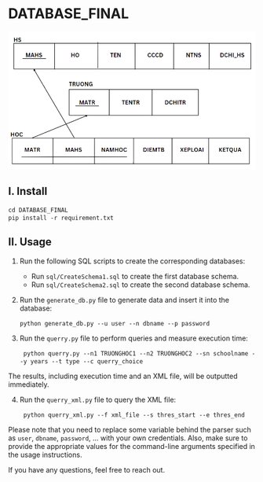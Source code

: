 # DATABASE_FINAL

![Realationship in Database](./relation.png)


## I. Install
    cd DATABASE_FINAL
    pip install -r requirement.txt

## II. Usage
1. Run the following SQL scripts to create the corresponding databases:
   - Run `sql/CreateSchema1.sql` to create the first database schema.
   - Run `sql/CreateSchema2.sql` to create the second database schema.

2. Run the `generate_db.py` file to generate data and insert it into the database:
       
       python generate_db.py --u user --n dbname --p password

3. Run the `querry.py` file to perform queries and measure execution time:
   
        python querry.py --n1 TRUONGHOC1 --n2 TRUONGHOC2 --sn schoolname --y years --t type --c querry_choice
        
The results, including execution time and an XML file, will be outputted immediately.
  
4. Run the `querry_xml.py` file to query the XML file:

        python querry_xml.py --f xml_file --s thres_start --e thres_end
        
Please note that you need to replace some variable behind the parser such as `user`, `dbname`, `password`, ... with your own credentials. Also, make sure to provide the appropriate values for the command-line arguments specified in the usage instructions.

If you have any questions, feel free to reach out.
